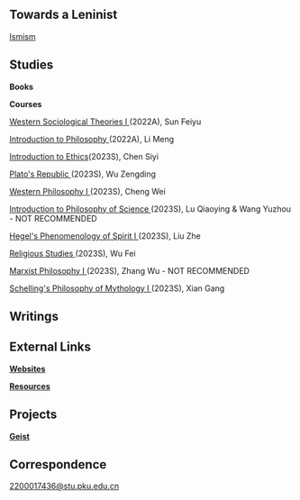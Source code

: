 ## Towards a Leninist

[Ismism](https://geist-gespenst.notion.site/geist-gespenst/Ismism-Learning-Programme-420f37037481476d824679228f3c2c12)

## Studies

**Books**

**Courses**

[Western Sociological Theories I ](https://geist-gespenst.notion.site/0c7c837c16da4f3fba4ad90de2bc25de)(2022A), Sun Feiyu

[Introduction to Philosophy ](https://geist-gespenst.notion.site/49f2d28bcb8949989d4a56db51baa211)(2022A), Li Meng

[Introduction to Ethics](https://geist-gespenst.notion.site/)(2023S), Chen Siyi

[Plato's Republic ](https://geist-gespenst.notion.site/)(2023S), Wu Zengding

[Western Philosophy I ](https://geist-gespenst.notion.site/)(2023S), Cheng Wei

[Introduction to Philosophy of Science ](https://geist-gespenst.notion.site/)(2023S), Lu Qiaoying & Wang Yuzhou - NOT RECOMMENDED

[Hegel's Phenomenology of Spirit I ](https://geist-gespenst.notion.site/)(2023S), Liu Zhe

[Religious Studies ](https://geist-gespenst.notion.site/)(2023S), Wu Fei

[Marxist Philosophy I ](https://geist-gespenst.notion.site/)(2023S), Zhang Wu - NOT RECOMMENDED

[Schelling's Philosophy of Mythology I ](https://geist-gespenst.notion.site/)(2023S), Xian Gang

## Writings

## External Links

**[Websites](https://yaotongyuannvv.github.io/websites/)**

**[Resources](https://yaotongyuannvv.github.io/resources/)**

## Projects

**[Geist](https://yaotongyuannvv.github.io/geist/)**

## Correspondence

2200017436@stu.pku.edu.cn
